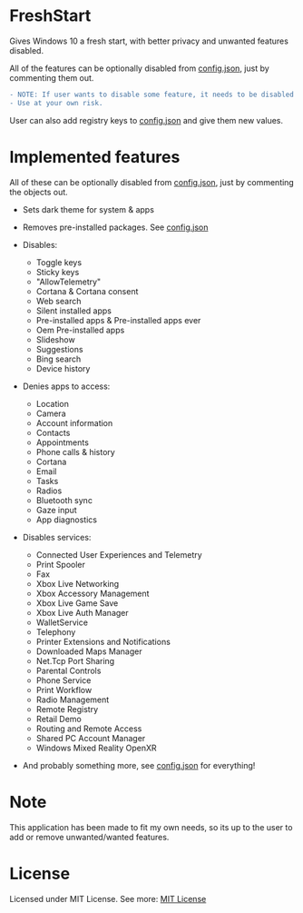# FreshStart
Gives Windows 10 a fresh start, with better privacy and unwanted features disabled.

All of the features can be optionally disabled from [config.json](https://github.com/JokkeeZ/FreshStart/blob/main/FreshStart/config.json), just by commenting them out.

```diff
- NOTE: If user wants to disable some feature, it needs to be disabled before running the application!
- Use at your own risk.
```

User can also add registry keys to [config.json](https://github.com/JokkeeZ/FreshStart/blob/main/FreshStart/config.json#L69) and give them new values.

# Implemented features
All of these can be optionally disabled from [config.json](https://github.com/JokkeeZ/FreshStart/blob/main/FreshStart/config.json), just by commenting the objects out.

- Sets dark theme for system & apps
- Removes pre-installed packages. See [config.json](https://github.com/JokkeeZ/FreshStart/blob/main/FreshStart/config.json#L23)
  
- Disables:
  - Toggle keys
  - Sticky keys
  - "AllowTelemetry"
  - Cortana & Cortana consent
  - Web search
  - Silent installed apps
  - Pre-installed apps & Pre-installed apps ever
  - Oem Pre-installed apps
  - Slideshow
  - Suggestions
  - Bing search
  - Device history

- Denies apps to access:
  - Location
  - Camera
  - Account information
  - Contacts
  - Appointments
  - Phone calls & history
  - Cortana
  - Email
  - Tasks
  - Radios
  - Bluetooth sync
  - Gaze input
  - App diagnostics

- Disables services:
  - Connected User Experiences and Telemetry
  - Print Spooler
  - Fax
  - Xbox Live Networking
  - Xbox Accessory Management
  - Xbox Live Game Save
  - Xbox Live Auth Manager
  - WalletService
  - Telephony
  - Printer Extensions and Notifications
  - Downloaded Maps Manager
  - Net.Tcp Port Sharing
  - Parental Controls
  - Phone Service
  - Print Workflow
  - Radio Management
  - Remote Registry
  - Retail Demo
  - Routing and Remote Access
  - Shared PC Account Manager
  - Windows Mixed Reality OpenXR

- And probably something more, see [config.json](https://github.com/JokkeeZ/FreshStart/blob/main/FreshStart/config.json) for everything!

# Note
This application has been made to fit my own needs, so its up to the user to add or remove unwanted/wanted features.

# License
Licensed under MIT License. See more: [MIT License](https://github.com/JokkeeZ/FreshStart/blob/main/LICENSE)
